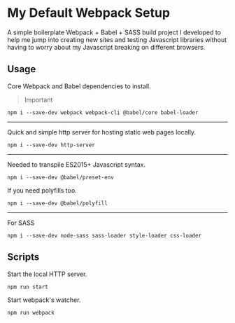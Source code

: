 # My Default Webpack Setup

A simple boilerplate Webpack + Babel + SASS build project I developed to help me jump into creating new sites and testing Javascript libraries without having to worry about my Javascript breaking on different browsers.

## Usage

Core Webpack and Babel dependencies to install.

> Important
    
    npm i --save-dev webpack webpack-cli @babel/core babel-loader
   
---   
   
Quick and simple http server for hosting static web pages locally.

    npm i --save-dev http-server
        
---

Needed to transpile ES2015+ Javascript syntax.

    npm i --save-dev @babel/preset-env
    
If you need polyfills too.

    npm i --save-dev @babel/polyfill
    
---

For SASS

    npm i --save-dev node-sass sass-loader style-loader css-loader

Scripts 
---
Start the local HTTP server.

    npm run start

Start webpack's watcher.

    npm run webpack
